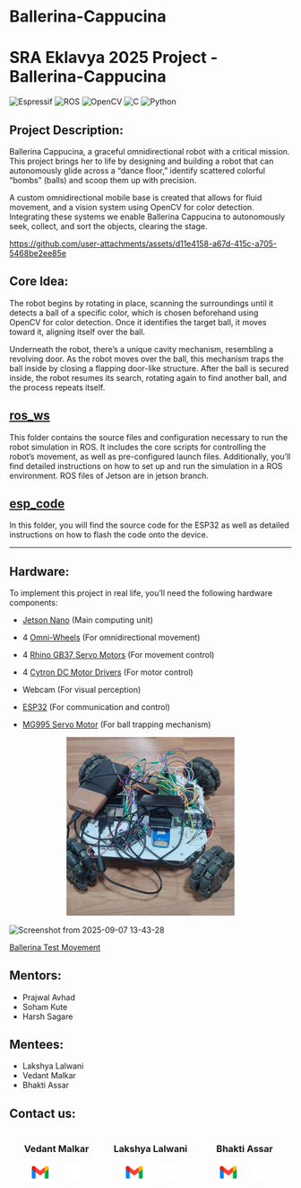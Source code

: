 # Ballerina-Cappucina

# SRA Eklavya 2025 Project - Ballerina-Cappucina

![Espressif](https://img.shields.io/badge/espressif-E7352C.svg?style=for-the-badge&logo=espressif&logoColor=white)
![ROS](https://img.shields.io/badge/ros-%230A0FF9.svg?style=for-the-badge&logo=ros&logoColor=white)
![OpenCV](https://img.shields.io/badge/opencv-%23white.svg?style=for-the-badge&logo=opencv&logoColor=white)
![C](https://img.shields.io/badge/c-%2300599C.svg?style=for-the-badge&logo=c&logoColor=white)
![Python](https://img.shields.io/badge/python-3670A0?style=for-the-badge&logo=python&logoColor=ffdd54)

## Project Description:

Ballerina Cappucina, a graceful omnidirectional robot with a critical mission. This project brings her to life by designing and building a robot that can autonomously glide across a “dance floor,” identify scattered colorful “bombs” (balls) and scoop them up with precision.

A custom omnidirectional mobile base is created that allows for fluid movement, and a vision system using OpenCV for color detection. Integrating these systems we enable Ballerina Cappucina to autonomously seek, collect, and sort the objects, clearing the stage.


https://github.com/user-attachments/assets/d11e4158-a67d-415c-a705-5468be2ee85e


## Core Idea:
The robot begins by rotating in place, scanning the surroundings until it detects a ball of a specific color, which is chosen beforehand using OpenCV for color detection. Once it identifies the target ball, it moves toward it, aligning itself over the ball.

Underneath the robot, there’s a unique cavity mechanism, resembling a revolving door. As the robot moves over the ball, this mechanism traps the ball inside by closing a flapping door-like structure. After the ball is secured inside, the robot resumes its search, rotating again to find another ball, and the process repeats itself.

## [ros_ws](https://github.com/vedantmalkar/Ballerina-Cappucina/tree/main/ros_ws)
This folder contains the source files and configuration necessary to run the robot simulation in ROS. It includes the core scripts for controlling the robot’s movement, as well as pre-configured launch files. Additionally, you’ll find detailed instructions on how to set up and run the simulation in a ROS environment.
ROS files of Jetson are in jetson branch.

## [esp_code](https://github.com/vedantmalkar/Ballerina-Cappucina/tree/main/esp_code)
In this folder, you will find the source code for the ESP32 as well as detailed instructions on how to flash the code onto the device.

---
## Hardware:

To implement this project in real life, you’ll need the following hardware components:

- [Jetson Nano](https://www.electropi.in/nvidia-jetson-nano-developer-kit-b01) (Main computing unit)

- 4 [Omni-Wheels](https://robokits.co.in/robot-wheels/omni-wheels/premium-quality-brass-roller-bearing-omni-wheel-dual-row-100mm-dia) (For omnidirectional movement)

- 4 [Rhino GB37 Servo Motors](https://robokits.co.in/motors/rhino-gb37-12v-dc-geared-motor/dc-12v-encoder-servo-motors/rhino-gb37-12v-110rpm-6.5kgcm-dc-geared-encoder-servo-motor) (For movement control)

- 4 [Cytron DC Motor Drivers](https://robu.in/product/enhanced-13amp-dc-motor-driver-30a-peak-10-seconds/) (For motor control)

- Webcam (For visual perception)

- [ESP32](https://www.amazon.in/SquadPixel-ESP-32-Bluetooth-Development-Board/dp/B071XP56LM) (For communication and control)

- [MG995 Servo Motor](https://www.amazon.in/Robodo-Electronics-MG995-TowerPro-Servo/dp/B00MTH0RMI?source=ps-sl-shoppingads-lpcontext&psc=1&smid=AJ6SIZC8YQDZX) (For ball trapping mechanism)

<p align="center">
  <img src="media/Ballerina_front_view.jpeg" width="300" />
</p>

<img width="642" height="607" alt="Screenshot from 2025-09-07 13-43-28" src="https://github.com/user-attachments/assets/dce08fd7-7e14-44fe-a938-4a666dc07ae2" />


[Ballerina Test Movement](media/Ballerina_test_movement.webm)
	
## Mentors:
- Prajwal Avhad
- Soham Kute
- Harsh Sagare

## Mentees:
- Lakshya Lalwani
- Vedant Malkar
- Bhakti Assar

## Contact us:

<p align="center">
  <div style="display: flex; justify-content: space-around; width: 100%; text-align: center;">
    <div style="width: 30%;">
      <h3>Vedant Malkar</h3>
      <p>
        <a href="https://mail.google.com/mail/?view=cm&fs=1&to=vmmalkar_b24@et.vjti.ac.in" target="_blank" style="text-decoration: none !important; display: inline-block;">
          <img src="media/gmail.png" alt="Gmail" width="30" style="border: 0;" />
        </a>
        &nbsp;&nbsp;&nbsp;&nbsp;&nbsp;
        <a href="https://github.com/vedantmalkar" target="_blank" style="text-decoration: none !important; display: inline-block;">
          <img src="media/github_icon.webp" alt="GitHub" width="30" style="border: 0;" />
        </a>
      </p>
    </div>
    <div style="width: 30%;">
      <h3>Lakshya Lalwani</h3>
      <p>
        <a href="https://mail.google.com/mail/?view=cm&fs=1&to=ldlalwani_b24@et.vjti.ac.in" target="_blank" style="text-decoration: none !important; display: inline-block;">
          <img src="media/gmail.png" alt="Gmail" width="30" style="border: 0;" />
        </a>
        &nbsp;&nbsp;&nbsp;&nbsp;&nbsp;
        <a href="https://github.com/Lakshyaa1" target="_blank" style="text-decoration: none !important; display: inline-block;">
          <img src="media/github_icon.webp" alt="GitHub" width="30" style="border: 0;" />
        </a>
      </p>
    </div>
    <div style="width: 30%;">
      <h3>Bhakti Assar</h3>
      <p>
        <a href="https://mail.google.com/mail/?view=cm&fs=1&to=Bbassar_b24@et.vjti.ac.in" target="_blank" style="text-decoration: none !important; display: inline-block;">
          <img src="media/gmail.png" alt="Gmail" width="30" style="border: 0;" />
        </a>
        &nbsp;&nbsp;&nbsp;&nbsp;&nbsp;
        <a href="https://github.com/Bhakti-A" target="_blank" style="text-decoration: none !important; display: inline-block;">
          <img src="media/github_icon.webp" alt="GitHub" width="30" style="border: 0;" />
        </a>
      </p>
    </div>
  </div>
</p>









